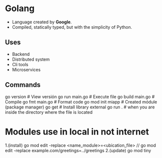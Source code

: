 # Golang
- Language created by **Google**.
- Compiled, statically typed, but with the simplicity of Python.

## Uses
- Backend
- Distributed system
- Cli tools
- Microservices

## Commands
go version        # View versión
go run main.go    # Execute file
go build main.go  # Compile
go fmt main.go    # Format code
go mod init miapp # Created módule (package manager)
go get <lib>      # Install library external
go run . # when you are inside the directory where the file is located

# Modules use in local in not internet
1.(install) go mod edit -replace <name_module>=<ubication_file> // go mod edit -replace example.com/greetings=../greetings
2.(update) go mod tiny